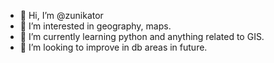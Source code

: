 - 👋 Hi, I’m @zunikator
- 👀 I’m interested in geography, maps.
- 🌱 I’m currently learning python and anything related to GIS.
- 💞️ I’m looking to improve in db areas in future.


<!---
zunikator/zunikator is a ✨ special ✨ repository because its `README.md` (this file) appears on your GitHub profile.
You can click the Preview link to take a look at your changes.
--->
